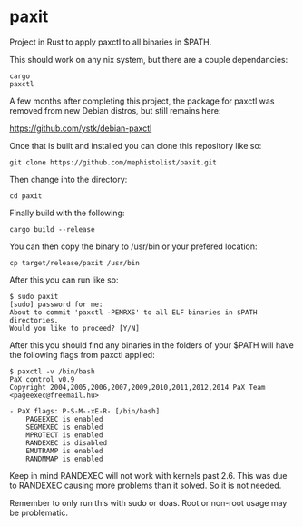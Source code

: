 # paxit
Project in Rust to apply paxctl to all binaries in $PATH. 

This should work on any nix system, but there are a couple dependancies:

```
cargo
paxctl
```

A few months after completing this project, the package for paxctl was removed from new Debian distros, but still remains here:

https://github.com/ystk/debian-paxctl

Once that is built and installed you can clone this repository like so:

```git clone https://github.com/mephistolist/paxit.git```

Then change into the directory:

```cd paxit```

Finally build with the following:

```cargo build --release```

You can then copy the binary to /usr/bin or your prefered location:

```cp target/release/paxit /usr/bin```

After this you can run like so:

```
$ sudo paxit
[sudo] password for me:
About to commit 'paxctl -PEMRXS' to all ELF binaries in $PATH directories.
Would you like to proceed? [Y/N]
```

After this you should find any binaries in the folders of your $PATH will have the following flags from paxctl applied:

```
$ paxctl -v /bin/bash                
PaX control v0.9
Copyright 2004,2005,2006,2007,2009,2010,2011,2012,2014 PaX Team <pageexec@freemail.hu> 

- PaX flags: P-S-M--xE-R- [/bin/bash]
	PAGEEXEC is enabled
	SEGMEXEC is enabled
	MPROTECT is enabled
	RANDEXEC is disabled
	EMUTRAMP is enabled
	RANDMMAP is enabled
```

Keep in mind RANDEXEC will not work with kernels past 2.6. This was due to RANDEXEC causing more problems than it solved. So it is not needed. 

Remember to only run this with sudo or doas. Root or non-root usage may be problematic. 
